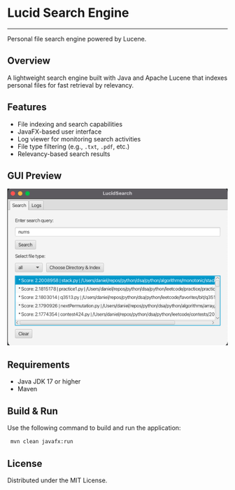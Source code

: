# Lucid Search Engine

---

Personal file search engine powered by Lucene.

## Overview
A lightweight search engine built with Java and Apache Lucene that indexes personal files for fast retrieval by relevancy.

## Features
- File indexing and search capabilities
- JavaFX-based user interface
- Log viewer for monitoring search activities
- File type filtering (e.g., `.txt`, `.pdf`, etc.)
- Relevancy-based search results

## GUI Preview
![Lucid Search Engine GUI](assets/gui.png)

## Requirements
- Java JDK 17 or higher
- Maven

## Build & Run
Use the following command to build and run the application:

```bash
 mvn clean javafx:run
```

## License
Distributed under the MIT License.
